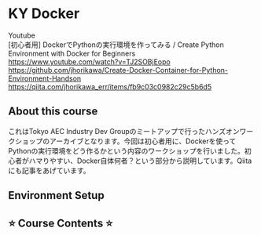 # KY Docker

Youtube  
[初心者用] DockerでPythonの実行環境を作ってみる / Create Python Environment with Docker for Beginners  
https://www.youtube.com/watch?v=TJ2SOBjEopo  
https://github.com/jhorikawa/Create-Docker-Container-for-Python-Environment-Handson  
https://qiita.com/jhorikawa_err/items/fb9c03c0982c29c5b6d5  


## About this course

これはTokyo AEC Industry Dev Groupのミートアップで行ったハンズオンワークショップのアーカイブとなります。今回は初心者用に、Dockerを使ってPythonの実行環境をどう作るかという内容のワークショップを行いました。初心者がハマりやすい、Docker自体何者？という部分から説明しています。Qiitaにも記事をあげています。


## Environment Setup


## ⭐️ Course Contents ⭐️



 